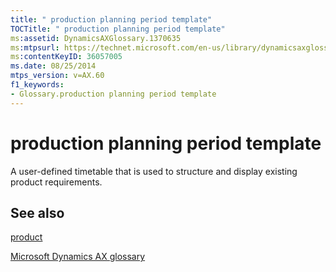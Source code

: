 ```yaml
---
title: " production planning period template"
TOCTitle: " production planning period template"
ms:assetid: DynamicsAXGlossary.1370635
ms:mtpsurl: https://technet.microsoft.com/en-us/library/dynamicsaxglossary.1370635(v=AX.60)
ms:contentKeyID: 36057005
ms.date: 08/25/2014
mtps_version: v=AX.60
f1_keywords:
- Glossary.production planning period template
---
```


# production planning period template

A user-defined timetable that is used to structure and display existing product requirements.

## See also

[product](product.md)

[Microsoft Dynamics AX glossary](glossary/microsoft-dynamics-ax-glossary.md)

  


